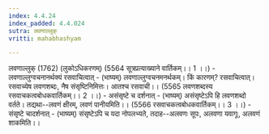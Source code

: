 ```yaml
---
index: 4.4.24
index_padded: 4.4.024
sutra: लवणाल्लुक्
vritti: mahabhashyam

---
```

 लवणाल्लुक् (1762) (लुकोऽधिकरणम्) (5564 सूत्रप्रत्याख्याने वार्तिकम्।। 1 ।।) - लवणाल्लुग्वचनानर्थक्यं रसवाचित्वात् - (भाष्यम्) लवणाल्लुग्वचनमनर्थकम्। किं कारणम्? रसवाचित्वात्। रसवाच्येष लवणशब्दः, नैष संसृष्टिनिमित्तः। आतश्च रसवाची।। (5565 लवणशब्दस्य रसवाचकत्वबोधकवार्तिकम्।। 2 ।।) - असंसृष्टे च दर्शनात् - (भाष्यम्) असंसृष्टेऽपि हि लवणशब्दो वर्तते। तद्यथा--लवणं क्षीरम्, लवणं पानीयमिति।। (5566 रसवाचकत्वबोधकवार्तिकम्।। 3 ।।) - संसृष्टे चादर्शनात् - (भाष्यम्) संसृष्टेऽपि च यदा नोपलभ्यते, तदाह--अलवणः सूपः, अलवणा यवागूः, अलवणं शाकमिति।। 